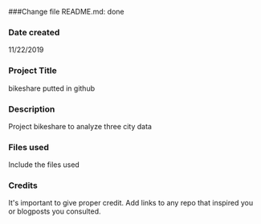 ###Change file README.md:
done

### Date created
11/22/2019


### Project Title
bikeshare putted in github

### Description
Project bikeshare to analyze three city data

### Files used
Include the files used

### Credits
It's important to give proper credit. Add links to any repo that inspired you or blogposts you consulted.

